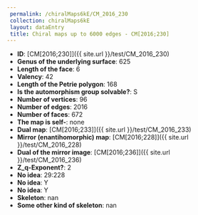 ```yaml
--- 
 permalink: /chiralMaps6kE/CM_2016_230 
 collection: chiralMaps6kE
 layout: dataEntry
 title: Chiral maps up to 6000 edges - CM[2016;230]
---
```


- **ID**: [CM[2016;230]]({{ site.url }}/test/CM_2016_230)
- **Genus of the underlying surface**: 625
- **Length of the face**: 6
- **Valency**: 42
- **Length of the Petrie polygon**: 168
- **Is the automorphism group solvable?**: S
- **Number of vertices**: 96
- **Number of edges**: 2016
- **Number of faces**: 672
- **The map is self-**: none
- **Dual map**: [CM[2016;233]]({{ site.url }}/test/CM_2016_233)
- **Mirror (enantihomorphic) map**: [CM[2016;228]]({{ site.url }}/test/CM_2016_228)
- **Dual of the mirror image**: [CM[2016;236]]({{ site.url }}/test/CM_2016_236)
- **Z_q-Exponent?**: 2
- **No idea**:  29:228
- **No idea**: Y
- **No idea**: Y
- **Skeleton**: nan
- **Some other kind of skeleton**: nan
